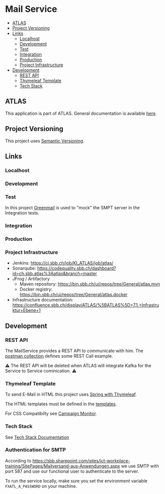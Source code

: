 # Mail Service

<!-- toc -->

- [ATLAS](#atlas)
- [Project Versioning](#project-versioning)
- [Links](#links)
    * [Localhost](#localhost)
    * [Development](#development)
    * [Test](#test)
    * [Integration](#integration)
    * [Production](#production)
    * [Project Infrastructure](#project-infrastructure)
- [Development](#development-1)
    * [REST API](#rest-api)
    * [Thymeleaf Template](#thymeleaf-template)
    * [Tech Stack](#tech-stack)

<!-- tocstop -->

## ATLAS

This application is part of ATLAS. General documentation is
available [here](https://code.sbb.ch/projects/KI_ATLAS/repos/atlas/browse/README.md).

## Project Versioning

This project uses [Semantic Versioning](https://semver.org/).

## Links

### Localhost

### Development

### Test

In this project [Greenmail](https://greenmail-mail-test.github.io/greenmail/) is used to "mock" the SMPT server
in the Integration tests.

### Integration

### Production

### Project Infrastructure

* Jenkins: https://ci.sbb.ch/job/KI_ATLAS/job/atlas/
* Sonarqube: https://codequality.sbb.ch/dashboard?id=ch.sbb.atlas%3Aatlas&branch=master
* JFrog / Artifactory
    * Maven repository: https://bin.sbb.ch/ui/repos/tree/General/atlas.mvn
    * Docker registry: https://bin.sbb.ch/ui/repos/tree/General/atlas.docker
* Infrastructure documentation: https://confluence.sbb.ch/display/ATLAS/%5BATLAS%5D+7.1.+Infrastruktur+Ebene+1

## Development

### REST API

The MailService provides a REST API to communicate with him. The [postman collection](postman/MailService.postman_collection.json)
defines some REST Call example.

:warning: The REST API will be deleted when ATLAS will integrate Kafka for the Service to Service cominication. :warning:

### Thymeleaf Template

To send E-Mail in HTML this project uses [Spring with Thymeleaf](https://www.thymeleaf.org/doc/articles/springmail.html).

The HTML templates must be defined in the [templates](src/main/resources/templates).

For CSS Compatibilty see [Campaign Monitor](https://www.campaignmonitor.com/css).

### Tech Stack

See [Tech Stack Documentation](../documentation/tech-stack-service.md)

### Authentication for SMTP

According to https://sbb.sharepoint.com/sites/ict-workplace-training/SitePages/Mailversand-aus-Anwendungen.aspx we use SMTP with
port 587 and use our functional user to authenticate to the server.

To run the service locally, make sure you set the environment variable `FXATL_A_PASSWORD` on your machine.
